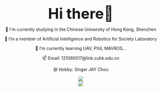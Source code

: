 
<div align = 'center'>
  <p>
  <b><font size='7'>Hi there👋</font></b> 
  </p>
</div>
<div align='center'>
  <p>
 👀 I'm currently studying in the Chinese University of Hong Kong, Shenzhen<br />
  </p>
  <p>
 🔭 I’m a member of Artificial Intelligence and Robotics for Society Laboratory  <br />
  </p>
   <p>
 🌱 I’m currently learning UAV, PX4, MAVROS...  <br />
      </p>
       <p>
 📫 Email: 121090517@link.cuhk.edu.cn  <br />
          </p>
           <p>
 😄 Hobby: Singer JAY Chou  <br />
  </p>
  
</div>
<div align='center'> 
  <img src="https://streak-stats.demolab.com/?user=Travis-ovo"> 
</div>

<div align='center'> 
  <img src="https://metrics.lecoq.io/Travis-ovo?template=classic&base=header%2C%20activity%2C%20community%2C%20repositories%2C%20metadata&base.indepth=false&base.hireable=false&base.skip=false&config.timezone=Asia%2FShanghai"> 
</div>
